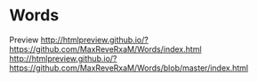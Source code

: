 # Words
Preview http://htmlpreview.github.io/?https://github.com/MaxReveRxaM/Words/index.html
        http://htmlpreview.github.io/?https://github.com/MaxReveRxaM/Words/blob/master/index.html
